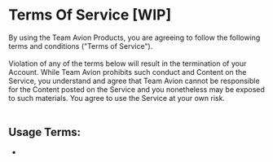# Terms Of Service [WIP]

By using the Team Avion Products, you are agreeing to follow the following terms and conditions ("Terms of Service").
<br>
<br>
Violation of any of the terms below will result in the termination of your Account. While Team Avion prohibits such conduct and Content on the Service, you understand and agree that Team Avion cannot be responsible for the Content posted on the Service and you nonetheless may be exposed to such materials. You agree to use the Service at your own risk.
<br>
<br>
## Usage Terms:
- 
